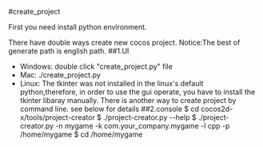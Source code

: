 #create_project

First you need install python environment.

There have double ways create new cocos project.
Notice:The best of generate path is english path.
##1.UI
* Windows: double click "create_project.py" file
* Mac: ./create_project.py
* Linux: The tkinter was not installed in the linux's default python,therefore, in order to use the gui operate, you have to install the tkinter libaray manually. There is another way to create project by command line.  see below for details
##2.console
	$ cd cocos2d-x/tools/project-creator
	$ ./project-creator.py --help
	$ ./project-creator.py -n mygame -k com.your_company.mygame -l cpp -p /home/mygame
	$ cd /home/mygame